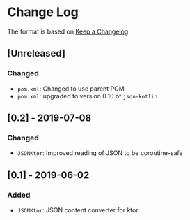 # Change Log

The format is based on [Keep a Changelog](http://keepachangelog.com/).

## [Unreleased]
### Changed
- `pom.xml`: Changed to use parent POM
- `pom.xml`: upgraded to version 0.10 of `json-kotlin`

## [0.2] - 2019-07-08
### Changed
- `JSONKtor`: Improved reading of JSON to be coroutine-safe

## [0.1] - 2019-06-02
### Added
- `JSONKtor`: JSON content converter for ktor
